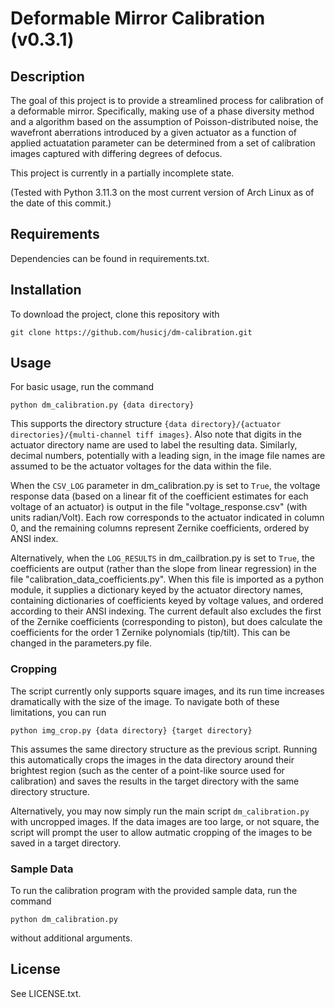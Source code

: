 # Deformable Mirror Calibration (v0.3.1)

## Description

The goal of this project is to provide a streamlined process for calibration of a deformable mirror. Specifically, making use of a phase diversity method and a algorithm based on the assumption of Poisson-distributed noise, the wavefront aberrations introduced by a given actuator as a function of applied actuatation parameter can be determined from a set of calibration images captured with differing degrees of defocus.

This project is currently in a partially incomplete state.

(Tested with Python 3.11.3 on the most current version of Arch Linux as of the date of this commit.)

## Requirements

Dependencies can be found in requirements.txt.

## Installation

To download the project, clone this repository with
```
git clone https://github.com/husicj/dm-calibration.git
```

## Usage

For basic usage, run the command
```
python dm_calibration.py {data directory}
```
This supports the directory structure `{data directory}/{actuator directories}/{multi-channel tiff images}`. Also note that digits in the actuator directory name are used to label the resulting data. Similarly, decimal numbers, potentially with a leading sign, in the image file names are assumed to be the actuator voltages for the data within the file.

When the `CSV_LOG` parameter in dm_calibration.py is set to `True`, the voltage response data (based on a linear fit of the coefficient estimates for each voltage of an actuator) is output in the file "voltage_response.csv" (with units radian/Volt). Each row corresponds to the actuator indicated in column 0, and the remaining columns represent Zernike coefficients, ordered by ANSI index.

Alternatively, when the `LOG_RESULTS` in dm_cailbration.py is set to `True`, the coefficients are output (rather than the slope from linear regression) in the file "calibration\_data\_coefficients.py". When this file is imported as a python module, it supplies a dictionary keyed by the actuator directory names, containing dictionaries of coefficients keyed by voltage values, and ordered according to their ANSI indexing. The current default also excludes the first of the Zernike coefficients (corresponding to piston), but does calculate the coefficients for the order 1 Zernike polynomials (tip/tilt). This can be changed in the parameters.py file.

### Cropping

The script currently only supports square images, and its run time increases dramatically with the size of the image. To navigate both of these limitations, you can run
```
python img_crop.py {data directory} {target directory}
```
This assumes the same directory structure as the previous script. Running this automatically crops the images in the data directory around their brightest region (such as the center of a point-like source used for calibration) and saves the results in the target directory with the same directory structure.

Alternatively, you may now simply run the main script `dm_calibration.py` with uncropped images. If the data images are too large, or not square, the script will prompt the user to allow autmatic cropping of the images to be saved in a target directory.

### Sample Data

To run the calibration program with the provided sample data, run the command
```
python dm_calibration.py
```
without additional arguments.

## License

See LICENSE.txt.
